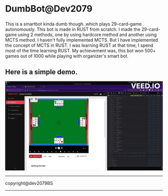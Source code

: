 # DumbBot@Dev2079
###
This is a smartbot kinda dumb though..which plays 29-card-game autonomously. This bot is made in RUST from scratch. I made the 29-card-game using 2 methods, one by using hardcore method and another using MCTS method. I haven't fully implemented MCTS. But I have implemented the concept of MCTS in RUST. I was learning RUST at that time, I spend most of the time learning RUST. My achievement was, this bot won 500+ games out of 1000 while playing with organizer's smart bot.
###
## Here is a simple demo.
![Demo Video](./DumbBotVSSmartBotDemo.gif)
***
copyright@dev2079BS
***
